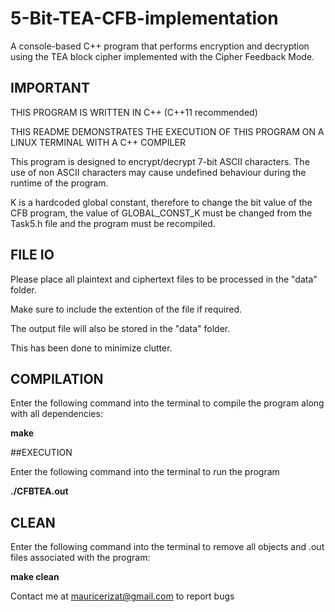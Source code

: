 # 5-Bit-TEA-CFB-implementation
A console-based C++ program that performs encryption and decryption using the TEA block cipher implemented with the Cipher Feedback Mode.

## IMPORTANT

THIS PROGRAM IS WRITTEN IN C++ (C++11 recommended)

THIS README DEMONSTRATES THE EXECUTION OF THIS PROGRAM ON A LINUX TERMINAL WITH A C++ COMPILER

This program is designed to encrypt/decrypt 7-bit ASCII characters. The use of non ASCII characters may cause undefined behaviour during the runtime of the program. 

K is a hardcoded global constant, therefore to change the bit value of the CFB program, the value of GLOBAL_CONST_K must be changed from the Task5.h file and the program must be recompiled.

## FILE IO 

Please place all plaintext and ciphertext files to be processed in the "data" folder.

Make sure to include the extention of the file if required.

The output file will also be stored in the "data" folder.

This has been done to minimize clutter.
 
## COMPILATION 

Enter the following command into the terminal to compile the program along with all dependencies:

**make**

##EXECUTION 

Enter the following command into the terminal to run the program

**./CFBTEA.out**

## CLEAN 

Enter the following command into the terminal to remove all objects and .out files associated with the program:

**make clean**

Contact me at mauricerizat@gmail.com to report bugs
